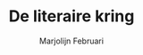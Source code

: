 ---
title: "De literaire kring"
author: "Marjolijn Februari"
isbn: "9044608576"
isbn13: "9789044608571"
rating: "4"
publisher: "Prometheus"
pages: "254"
publishYear: "2007"
read: "2019"
goodreads_id: "3874974"
---